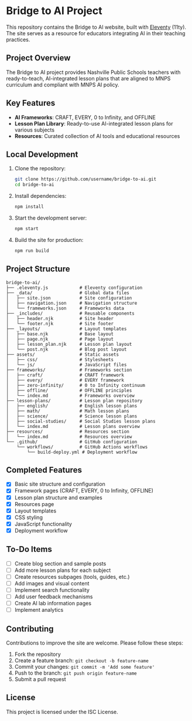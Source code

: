 # Bridge to AI Project

This repository contains the Bridge to AI website, built with [Eleventy](https://www.11ty.dev/) (11ty). The site serves as a resource for educators integrating AI in their teaching practices.

## Project Overview

The Bridge to AI project provides Nashville Public Schools teachers with ready-to-teach, AI-integrated lesson plans that are aligned to MNPS curriculum and compliant with MNPS AI policy.

## Key Features

- **AI Frameworks**: CRAFT, EVERY, 0 to Infinity, and OFFLINE
- **Lesson Plan Library**: Ready-to-use AI-integrated lesson plans for various subjects
- **Resources**: Curated collection of AI tools and educational resources

## Local Development

1. Clone the repository:
   ```bash
   git clone https://github.com/username/bridge-to-ai.git
   cd bridge-to-ai
   ```

2. Install dependencies:
   ```bash
   npm install
   ```

3. Start the development server:
   ```bash
   npm start
   ```

4. Build the site for production:
   ```bash
   npm run build
   ```

## Project Structure

```
bridge-to-ai/
├── .eleventy.js            # Eleventy configuration
├── _data/                  # Global data files
│   ├── site.json           # Site configuration
│   ├── navigation.json     # Navigation structure
│   └── frameworks.json     # Frameworks data
├── _includes/              # Reusable components
│   ├── header.njk          # Site header
│   └── footer.njk          # Site footer
├── _layouts/               # Layout templates
│   ├── base.njk            # Base layout
│   ├── page.njk            # Page layout
│   ├── lesson_plan.njk     # Lesson plan layout
│   └── post.njk            # Blog post layout
├── assets/                 # Static assets
│   ├── css/                # Stylesheets
│   └── js/                 # JavaScript files
├── frameworks/             # Frameworks section
│   ├── craft/              # CRAFT framework
│   ├── every/              # EVERY framework
│   ├── zero-infinity/      # 0 to Infinity continuum
│   ├── offline/            # OFFLINE principles
│   └── index.md            # Frameworks overview
├── lesson-plans/           # Lesson plan repository
│   ├── english/            # English lesson plans
│   ├── math/               # Math lesson plans
│   ├── science/            # Science lesson plans
│   ├── social-studies/     # Social Studies lesson plans
│   └── index.md            # Lesson plans overview
├── resources/              # Resources section
│   └── index.md            # Resources overview
└── .github/                # GitHub configuration
    └── workflows/          # GitHub Actions workflows
        └── build-deploy.yml # Deployment workflow
```

## Completed Features

- [x] Basic site structure and configuration
- [x] Framework pages (CRAFT, EVERY, 0 to Infinity, OFFLINE)
- [x] Lesson plan structure and examples
- [x] Resources page
- [x] Layout templates
- [x] CSS styling
- [x] JavaScript functionality
- [x] Deployment workflow

## To-Do Items

- [ ] Create blog section and sample posts
- [ ] Add more lesson plans for each subject
- [ ] Create resources subpages (tools, guides, etc.)
- [ ] Add images and visual content
- [ ] Implement search functionality
- [ ] Add user feedback mechanisms
- [ ] Create AI lab information pages
- [ ] Implement analytics

## Contributing

Contributions to improve the site are welcome. Please follow these steps:

1. Fork the repository
2. Create a feature branch: `git checkout -b feature-name`
3. Commit your changes: `git commit -m 'Add some feature'`
4. Push to the branch: `git push origin feature-name`
5. Submit a pull request

## License

This project is licensed under the ISC License.